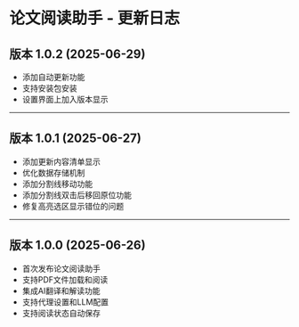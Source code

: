 # 论文阅读助手 - 更新日志

## 版本 1.0.2 (2025-06-29)

- 添加自动更新功能
- 支持安装包安装
- 设置界面上加入版本显示

---

## 版本 1.0.1 (2025-06-27)

- 添加更新内容清单显示
- 优化数据存储机制
- 添加分割线移动功能
- 添加分割线双击后移回原位功能
- 修复高亮选区显示错位的问题

---

## 版本 1.0.0 (2025-06-26)

- 首次发布论文阅读助手
- 支持PDF文件加载和阅读
- 集成AI翻译和解读功能
- 支持代理设置和LLM配置
- 支持阅读状态自动保存
